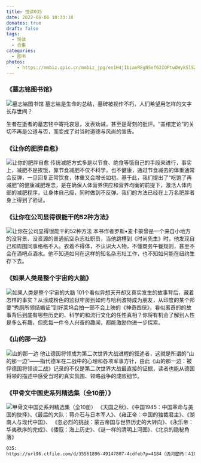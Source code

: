 ```yaml
---
title: 悦读035
date: 2022-06-06 10:33:18
donates: true
draft: false
tags:
  - 悦读
  - 合集
categories:
  - 图书
photos:
    - https://mmbiz.qpic.cn/mmbiz_jpg/en1H4jIbiavREgNSef62IOPtwOWykSlSZpJUAdibDwLfxHkeBudghXuiaosKbKtpLX7UOP67g9at2wVU2A0kUFXjQ/640
---
```


### 《墓志铭图书馆》

<!--more-->

![墓志铭图书馆](https://mmbiz.qpic.cn/mmbiz_jpg/en1H4jIbiavREgNSef62IOPtwOWykSlSZveMrVnFicFicCxo3VLM6KBp5MWWtuWYo2WGKHyMQtlKWdJoyvSIPxETA/640)
墓志铭是生命的总结，墓碑被视作不朽，人们希望用怎样的文字长存世间？

生者在逝者的墓志铭中寄托哀思，发表劝诫，甚至是苛刻的批评。“盖棺定论”的关切不再是公道与否，而变成了对当时道德与风尚的宣告。


### 《让你的肥胖自愈》

![让你的肥胖自愈](https://mmbiz.qpic.cn/mmbiz_jpg/en1H4jIbiavREgNSef62IOPtwOWykSlSZ9BN8n7icmWTf9BvzLoC2qg3iaEgeNrJl9S2BasYiahIHt9R5s7hlTibthA/640)
传统减肥方式多是以节食、绝食等饿自己的手段来进行，事实上，减肥不是挨饿，靠节食减肥不仅不科学，也不健康，通过节食减去的体重通常会反弹，一旦回复正常饮食，体重又会增长如初。基于此，我们提出了“吃饱了再减肥”的健康减肥理念，是在确保人体营养供应和营养均衡的前提下，激活人体内部的减肥程序，让身体自己瘦，同时做到不反弹。我们的方法已经在上万名肥胖者身上得到了验证。


### 《让你在公司显得很能干的52种方法》

![让你在公司显得很能干的52种方法](https://mmbiz.qpic.cn/mmbiz_jpg/en1H4jIbiavREgNSef62IOPtwOWykSlSZlvLfKiaFMosTaolV2ojibUDjfDQxxJuQ9WU22ArzI4fn82NNe7ibFhd8Q/640)
本书作者罗斯•麦卡蒙曾是一个来自小地方的没背景、没资源的普通航空杂志社职员，当他跳槽到《时尚先生》时，他发现自己和周围同事格格不入。衣着不得体，不认识大人物，不懂商务午餐规则，甚至不会在酒吧点酒水。他不知道如何在这样的知名杂志社工作，也不知如何能在纽约生存下去。


### 《如果人类是整个宇宙的大脑》

![如果人类是整个宇宙的大脑](https://mmbiz.qpic.cn/mmbiz_jpg/en1H4jIbiavREgNSef62IOPtwOWykSlSZkUfqyHFeDDwK2xJ0nCwVB9q2Y2gVRpBN6TB8UcjX4zC29FFibicP4tpQ/640)
101个看似异想天开却又真实发生的故事背后，藏着怎样的事实？从涂成粉色的监狱牢房到如何与哈利波特成为朋友，从印度的某个邦要“秀厕所领结婚证”到好莱坞会拍一部不会上映的《神奇四侠》，看似离奇的的故事背后到底有哪些历史的、科学的和流行文化的任性真相？你将有机会了解到人性是多么有趣，但愿每一件令人兴奋的趣闻，都能激励你进一步探索。


### 《山的那一边》

![山的那一边](https://mmbiz.qpic.cn/mmbiz_jpg/en1H4jIbiavREgNSef62IOPtwOWykSlSZZ4czxjKoQW1uMBMr3rLOcUNVrKNoRzianKpl9wA0hmRibt81EhhJK1bg/640)
他让德国将领成为第二次世界大战进程的叙述者，这就是所谓的“山的那一边”——指代德军在二战中的心理和各项军事方针，由此《山的那一边：被俘德国将领谈二战》记录的不仅是第二次世界大战最直接的证据，读者也能从德国将领的描述中感受当时的真实氛围、领略战争的成败细节。


### 《甲骨文中国史系列精选集（全10册）》

![甲骨文中国史系列精选集（全10册）](https://mmbiz.qpic.cn/mmbiz_jpg/en1H4jIbiavREgNSef62IOPtwOWykSlSZpJUAdibDwLfxHkeBudghXuiaosKbKtpLX7UOP67g9at2wVU2A0kUFXjQ/640)
《天国之秋》、《中国1945：中国革命与美国的抉择》、《最后的大队：蒋介石与日本军人》、《雍正帝：中国的独裁君主》、《湖南人与现代中国》、
《忽必烈的挑战：蒙古帝国与世界历史的大转向》、《永乐帝：华夷秩序的完成》、《倭寇：海上历史》、《谜一样的清明上河图》、《北京的隐秘角落》


```bash
035: 
https://url96.ctfile.com/d/35561896-49147807-4cdfeb?p=4184（访问密码：4184）
```